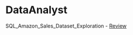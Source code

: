 # DataAnalyst

SQL_Amazon_Sales_Dataset_Exploration - [Review](https://github.com/swatipatel21/DataAnalyst/blob/main/SQL_Amazon_Sales_Dataset_Exploration.sql)
